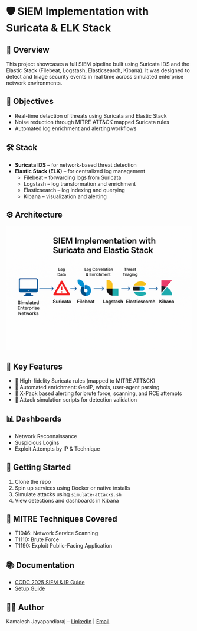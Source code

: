 # 🛡️ SIEM Implementation with Suricata & ELK Stack

## 📌 Overview
This project showcases a full SIEM pipeline built using Suricata IDS and the Elastic Stack (Filebeat, Logstash, Elasticsearch, Kibana). It was designed to detect and triage security events in real time across simulated enterprise network environments.

## 🎯 Objectives
- Real-time detection of threats using Suricata and Elastic Stack
- Noise reduction through MITRE ATT&CK mapped Suricata rules
- Automated log enrichment and alerting workflows

## 🛠️ Stack
- **Suricata IDS** – for network-based threat detection
- **Elastic Stack (ELK)** – for centralized log management
  - Filebeat – forwarding logs from Suricata
  - Logstash – log transformation and enrichment
  - Elasticsearch – log indexing and querying
  - Kibana – visualization and alerting

## ⚙️ Architecture
![SIEM Architecture](architecture/siem-architecture.png)

## 📁 Key Features
- 🧠 High-fidelity Suricata rules (mapped to MITRE ATT&CK)
- 🔄 Automated enrichment: GeoIP, whois, user-agent parsing
- 🚨 X-Pack based alerting for brute force, scanning, and RCE attempts
- 🧪 Attack simulation scripts for detection validation

## 📊 Dashboards
- Network Reconnaissance
- Suspicious Logins
- Exploit Attempts by IP & Technique

## 🚀 Getting Started
1. Clone the repo
2. Spin up services using Docker or native installs
3. Simulate attacks using `simulate-attacks.sh`
4. View detections and dashboards in Kibana

## 📜 MITRE Techniques Covered
- T1046: Network Service Scanning
- T1110: Brute Force
- T1190: Exploit Public-Facing Application

## 📚 Documentation

- [ CCDC 2025 SIEM & IR Guide](docs/CCDC2025_SIEM_IR_Guide.md)
- [ Setup Guide](docs/setup_guide.md)

## 👨‍💻 Author
Kamalesh Jayapandiaraj – [LinkedIn](https://www.linkedin.com/in/kamalesh-jayapandiaraj-arumugam/) | [Email](karumuga@usc.edu)
